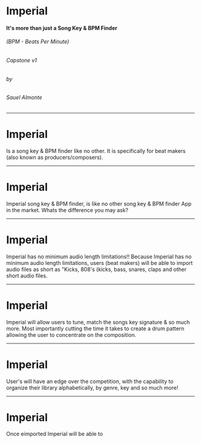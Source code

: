 # Imperial
#### It's more than just a Song Key & BPM Finder
###### (BPM - Beats Per Minute)
###### Capstone v1
###### by 
###### Sauel Almonte

---

# Imperial
Is a song key & BPM finder like no other. 
It is specifically for beat makers (also known as producers/composers).

---

# Imperial
Imperial song key & BPM finder, is like no other song key & BPM finder App in the market. Whats the difference you may ask?

---

# Imperial

Imperial has no minimum audio length limitations!! Because Imperial has no minimum audio length limitations, users (beat makers) will be able to import audio files as short as "Kicks, 808's (kicks, bass, snares, claps and other short audio files. 

---

# Imperial

Imperial will allow users to tune, match the songs key signature & so much more. Most importantly cutting the time it takes to create a drum pattern allowing the user to concentrate on the composition.

---

# Imperial

User's will have an edge over the competition, with the capability to organize their library alphabetically, by genre, key and so much more!

---

# Imperial

Once eimported Imperial will be able to